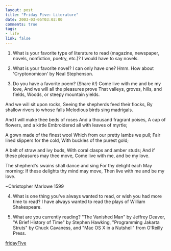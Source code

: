 ```yaml
--- 
layout: post
title: "Friday Five: Literature"
date: 2003-03-05T03:02:00
comments: true
tags:
- life
link: false
---
```

1. What is your favorite type of literature to read (magazine, newspaper, novels, nonfiction, poetry, etc.)?
I would have to say novels.

2. What is your favorite novel?
I can only have one? Hmm. How about 'Cryptonomicon' by Neal Stephenson.

3. Do you have a favorite poem?  (Share it!)
Come live with me and be my love,
And we will all the pleasures prove
That valleys, groves, hills, and fields,
Woods, or steepy mountain yields.

And we will sit upon rocks,
Seeing the shepherds feed their flocks,
By shallow rivers to whose falls
Melodious birds sing madrigals.

And I will make thee beds of roses
And a thousand fragrant poises,
A cap of flowers, and a kirtle
Embroidered all with leaves of myrtle;

A gown made of the finest wool
Which from our pretty lambs we pull;
Fair lined slippers for the cold,
With buckles of the purest gold;

A belt of straw and ivy buds,
With coral clasps and amber studs;
And if these pleasures may thee move,
Come live with me, and be my love.

The shepherd's swains shall dance and sing
For thy delight each May morning:
If these delights thy mind may move,
Then live with me and be my love.

~Christopher Marlowe 1599


4. What is one thing you've always wanted to read, or wish you had more time to read?
I have always wanted to read the plays of William Shakespeare.

5. What are you currently reading?
"The Vanished Man" by Jeffrey Deaver, "A Brief History of Time" by Stephen Hawking, "Programming Jakarta Struts" by Chuck Cavaness, and "Mac OS X in a Nutshell" from O'Reilly Press.

<a href="http://fridayfive.org" target="_blank">fridayFive</a>
